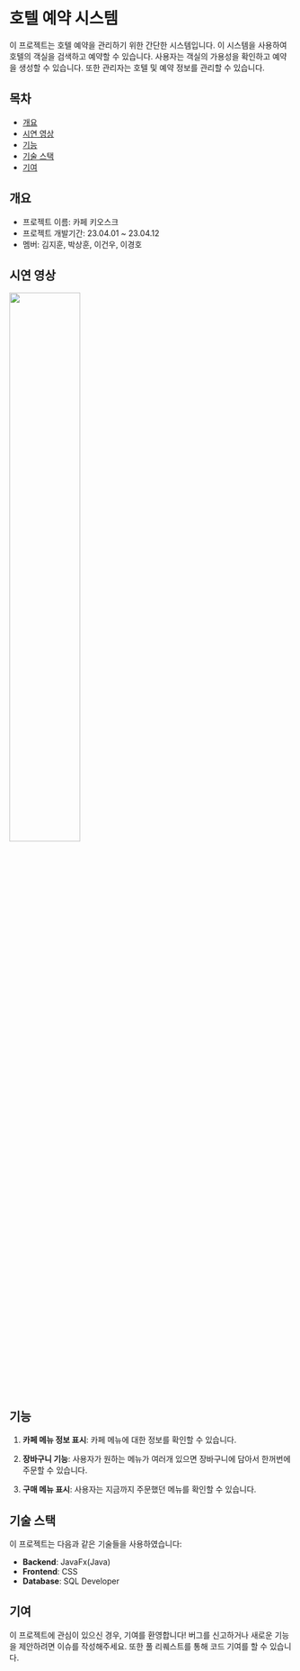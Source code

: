 # 호텔 예약 시스템

이 프로젝트는 호텔 예약을 관리하기 위한 간단한 시스템입니다. 이 시스템을 사용하여 호텔의 객실을 검색하고 예약할 수 있습니다. 사용자는 객실의 가용성을 확인하고 예약을 생성할 수 있습니다. 또한 관리자는 호텔 및 예약 정보를 관리할 수 있습니다.


## 목차
  - [개요](#개요)
  - [시연 영상](#시연-영상)
  - [기능](#기능)
  - [기술 스택](#기술-스택)
  - [기여](#기여)


## 개요
- 프로젝트 이름: 카페 키오스크
- 프로젝트 개발기간: 23.04.01 ~ 23.04.12
- 멤버: 김지훈, 박상훈, 이건우, 이경호


## 시연 영상

<img width="50%" src="https://github.com/yoi68211/Hotel-reservation/assets/122337470/878261e7-ab7d-4e1d-990a-8cde47978098">


## 기능

1. **카페 메뉴 정보 표시**: 카페 메뉴에 대한 정보를 확인할 수 있습니다.

2. **장바구니 기능**: 사용자가 원하는 메뉴가 여러개 있으면 장바구니에 담아서 한꺼번에 주문할 수 있습니다.

3. **구매 메뉴 표시**: 사용자는 지금까지 주문했던 메뉴를 확인할 수 있습니다.


## 기술 스택

이 프로젝트는 다음과 같은 기술들을 사용하였습니다:

- **Backend**: JavaFx(Java)
- **Frontend**: CSS
- **Database**: SQL Developer


## 기여

이 프로젝트에 관심이 있으신 경우, 기여를 환영합니다! 버그를 신고하거나 새로운 기능을 제안하려면 이슈를 작성해주세요. 또한 풀 리퀘스트를 통해 코드 기여를 할 수 있습니다.
